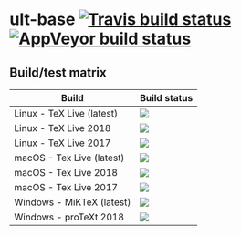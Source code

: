 # ult-base [![Travis build status][travis-badge]][travis-url] [![AppVeyor build status][appveyor-badge]][appveyor-url]


## Build/test matrix

| Build                     | Build status                               |
| ------------------------- | ------------------------------------------ |
| Linux - TeX Live (latest) | [![][travis-linux-tl-latest-badge]](#)     |
| Linux - TeX Live 2018     | [![][travis-linux-tl-2018-badge]](#)       |
| Linux - TeX Live 2017     | [![][travis-linux-tl-2017-badge]](#)       |
| macOS - Tex Live (latest) | [![][travis-macos-tl-latest-badge]](#)     |
| macOS - Tex Live 2018     | [![][travis-macos-tl-2018-badge]](#)       |
| macOS - Tex Live 2017     | [![][travis-macos-tl-2017-badge]](#)       |
| Windows - MiKTeX (latest) | [![][appveyor-miktex-latest-badge]](#)     |
| Windows - proTeXt 2018    | [![][appveyor-protext-2018-badge]](#)      |


[travis-badge]: https://travis-ci.org/egraff/ult-base.svg?branch=master
[travis-url]: https://travis-ci.org/egraff/ult-base
[appveyor-badge]: https://ci.appveyor.com/api/projects/status/2i4xagf9s92eoxwu/branch/master?svg=true
[appveyor-url]: https://ci.appveyor.com/project/egraff/ult-base/branch/master

[travis-linux-tl-latest-badge]: https://travis-matrix-badges.herokuapp.com/repos/egraff/ult-base/branches/master/1
[travis-linux-tl-2018-badge]: https://travis-matrix-badges.herokuapp.com/repos/egraff/ult-base/branches/master/2
[travis-linux-tl-2017-badge]: https://travis-matrix-badges.herokuapp.com/repos/egraff/ult-base/branches/master/3
[travis-macos-tl-latest-badge]: https://travis-matrix-badges.herokuapp.com/repos/egraff/ult-base/branches/master/4
[travis-macos-tl-2018-badge]: https://travis-matrix-badges.herokuapp.com/repos/egraff/ult-base/branches/master/5
[travis-macos-tl-2017-badge]: https://travis-matrix-badges.herokuapp.com/repos/egraff/ult-base/branches/master/6

[appveyor-miktex-latest-badge]: https://appveyor-matrix-badges.herokuapp.com/repos/egraff/ult-base/branch/master/1
[appveyor-protext-2018-badge]: https://appveyor-matrix-badges.herokuapp.com/repos/egraff/ult-base/branch/master/2
